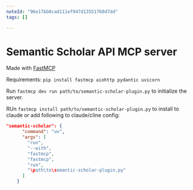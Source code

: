 ```yaml
---
noteId: "96e17bb0cad111ef947d13551760d7dd"
tags: []

---
```


# Semantic Scholar API MCP server

Made with [FastMCP](https://github.com/jlowin/fastmcp)

Requirements: `pip install fastmcp aiohttp pydantic uvicorn`

Run `fastmcp dev run path/to/semantic-scholar-plugin.py` to initialize the server.

RUn `fastmcp install path/to/semantic-scholar-plugin.py` to install to claude or add following to claude/cline config:

```json
"semantic-scholar": {
      "command": "uv",
      "args": [
        "run",
        "--with",
        "fastmcp",
        "fastmcp",
        "run",
        "\path\to\semantic-scholar-plugin.py"
      ]
    }
```